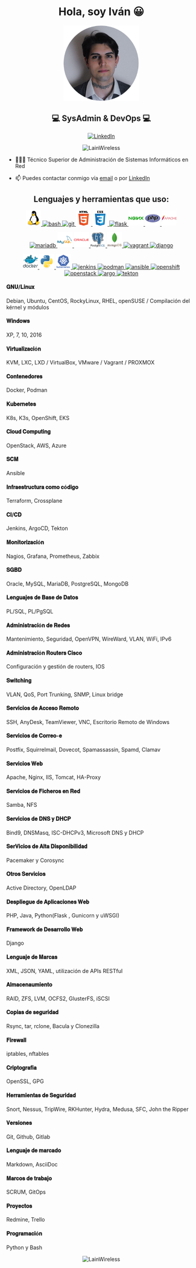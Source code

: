 <h1 align="center"><b> Hola, soy Iván 😀 </b></h1>

<div align="center">
<img src="me.png" alt="me" height="200px" width="200px">
</div>

<h2 align="center"><b> 💻 SysAdmin & DevOps 💻 </b></h2>

<p align="center">
  <a href="https://www.linkedin.com/in/ivan-pina-castillo/">
    <img alt="LinkedIn" title="LinkedIn" src="https://img.shields.io/badge/-LinkedIn-0A66C2?style=for-the-badge&logo=LinkedIn&logoColor=white"/></a>

<p align="center">
  <img src="https://komarev.com/ghpvc/?username=LainWireless&label=Eres%20el%20visitante%20Nº&color=0e75b6&style=for-the-badge" alt="LainWireless"/>
</p>

- 👨🏻‍💻 Técnico Superior de Administración de Sistemas Informáticos en Red

- 📫 Puedes contactar conmigo vía [email](mailto:ivanpinacastillo2002@gmail.com) o por [LinkedIn](https://www.linkedin.com/in/ivan-pina-castillo/)

<h2 align="center">
  <b>Lenguajes y herramientas que uso:</b>
</h2>

<p align="center">
  <a href="https://www.linux.org/" target="_blank" rel="noreferrer">
    <img src="https://raw.githubusercontent.com/devicons/devicon/master/icons/linux/linux-original.svg" alt="linux" width="40" height="40"/>
  </a>
  <a href="https://www.gnu.org/software/bash/" target="_blank" rel="noreferrer">
    <img src="https://www.vectorlogo.zone/logos/gnu_bash/gnu_bash-icon.svg" alt="bash" width="40" height="40"/>
  </a>
  <a href="https://git-scm.com/" target="_blank" rel="noreferrer">
    <img src="https://www.vectorlogo.zone/logos/git-scm/git-scm-icon.svg" alt="git" width="40" height="40"/>
  </a>
  <a href="https://www.w3.org/html/" target="_blank" rel="noreferrer">
    <img src="https://raw.githubusercontent.com/devicons/devicon/master/icons/html5/html5-original-wordmark.svg" alt="html5" width="40" height="40"/>
  </a>
  <a href="https://www.w3schools.com/css/" target="_blank" rel="noreferrer">
    <img src="https://raw.githubusercontent.com/devicons/devicon/master/icons/css3/css3-original-wordmark.svg" alt="css3" width="40" height="40"/>
  </a>
  <a href="https://flask.palletsprojects.com/" target="_blank" rel="noreferrer">
    <img src="https://flask.palletsprojects.com/en/2.3.x/_images/flask-horizontal.png" alt="flask" width="70" height="30"/>
  </a>
  <a href="https://www.nginx.com" target="_blank" rel="noreferrer">
    <img src="https://raw.githubusercontent.com/devicons/devicon/master/icons/nginx/nginx-original.svg" alt="nginx" width="40" height="40"/>
    </a>
    <a href="https://www.php.net" target="_blank" rel="noreferrer">
    <img src="https://raw.githubusercontent.com/devicons/devicon/master/icons/php/php-original.svg" alt="php" width="40" height="40"/>
  </a>
    <a href="https://www.apache.org" target="_blank" rel="noreferrer">
    <img src="https://raw.githubusercontent.com/devicons/devicon/master/icons/apache/apache-original-wordmark.svg" alt="apache" width="40" height="40"/>
    </a>
</p>
<p align="center">
  <a href="https://mariadb.org/" target="_blank" rel="noreferrer">
    <img src="https://www.vectorlogo.zone/logos/mariadb/mariadb-icon.svg" alt="mariadb" width="40" height="40"/>
  </a>
  <a href="https://www.mysql.com/" target="_blank" rel="noreferrer">
    <img src="https://raw.githubusercontent.com/devicons/devicon/master/icons/mysql/mysql-original-wordmark.svg" alt="mysql" width="40" height="40"/>
  </a>
  <a href="https://www.oracle.com/" target="_blank" rel="noreferrer">
    <img src="https://raw.githubusercontent.com/devicons/devicon/master/icons/oracle/oracle-original.svg" alt="oracle" width="40" height="40"/>
  </a>
  <a href="https://www.postgresql.org" target="_blank" rel="noreferrer">
    <img src="https://raw.githubusercontent.com/devicons/devicon/master/icons/postgresql/postgresql-original-wordmark.svg" alt="postgresql" width="40" height="40"/>
  </a>
  <a href="https://www.mongodb.com/" target="_blank" rel="noreferrer">
    <img src="https://raw.githubusercontent.com/devicons/devicon/master/icons/mongodb/mongodb-original-wordmark.svg" alt="mongodb" width="40" height="40"/>
  </a>
  <a href="https://www.vagrantup.com/" target="_blank" rel="noreferrer">
    <img src="https://www.vectorlogo.zone/logos/vagrantup/vagrantup-icon.svg" alt="vagrant" width="40" height="40"/>
  </a>
  <a href="https://www.djangoproject.com/" target="_blank" rel="noreferrer"> 
   <img src="https://cdn.worldvectorlogo.com/logos/django.svg" alt="django" width="40" height="40"/> 
  </a>
</p>
<p align="center">
  <a href="https://www.docker.com/" target="_blank" rel="noreferrer"> 
    <img src="https://raw.githubusercontent.com/devicons/devicon/master/icons/docker/docker-original-wordmark.svg" alt="docker" width="40" height="40"/>
  <a href="https://www.python.org" target="_blank" rel="noreferrer"> 
    <img src="https://raw.githubusercontent.com/devicons/devicon/master/icons/python/python-original.svg" alt="python" width="40" height="40"/> 
  </a>
  <a href="https://kubernetes.io/" target="_blank" rel="noreferrer"> 
    <img src="https://raw.githubusercontent.com/devicons/devicon/master/icons/kubernetes/kubernetes-plain-wordmark.svg" alt="kubernetes" width="40" height="40"/>
  </a>
    <a href="https://www.jenkins.io/" target="_blank" rel="noreferrer"> 
        <img src="https://www.vectorlogo.zone/logos/jenkins/jenkins-icon.svg" alt="jenkins" width="40" height="40"/>
    </a>
    <a href="https://podman.io/" target="_blank" rel="noreferrer"> 
        <img src="https://podman.io/logos/optimized/podman-3-logo-95w-90h.webp" alt="podman" width="40" height="40"/>
    </a>
    <a href="https://www.ansible.com/" target="_blank" rel="noreferrer"> 
        <img src="https://www.vectorlogo.zone/logos/ansible/ansible-icon.svg" alt="ansible" width="40" height="40"/>
    </a>
    <a href="https://docs.openshift.com" target="_blank" rel="noreferrer"> 
        <img src="https://www.vectorlogo.zone/logos/openshift/openshift-icon.svg" alt="openshift" width="40" height="40"/>
    </a>
    <a href="https://www.openstack.org/" target="_blank" rel="noreferrer"> 
        <img src="https://www.vectorlogo.zone/logos/openstack/openstack-icon.svg" alt="openstack" width="40" height="40"/>
    </a>
    <a href="https://argoproj.github.io/" target="_blank" rel="noreferrer"> 
        <img src="https://avatars.githubusercontent.com/u/30269780?s=200&v=4" alt="argo" width="40" height="40"/>
    </a>
    <a href="https://www.tekton.com/" target="_blank" rel="noreferrer"> 
        <img src="https://raw.githubusercontent.com/cdfoundation/artwork/main/tekton/horizontal/color/tekton-horizontal-color.svg" alt="tekton" width="40" height="40"/>
    </a>
</p>

#### 𝐆𝐍𝐔/𝐋𝐢𝐧𝐮𝐱
Debian, Ubuntu, CentOS, RockyLinux, RHEL, openSUSE / Compilación del kérnel y módulos

#### 𝐖𝐢𝐧𝐝𝐨𝐰𝐬
XP, 7, 10, 2016 

#### 𝐕𝐢𝐫𝐭𝐮𝐚𝐥𝐢𝐳𝐚𝐜𝐢ó𝐧
KVM, LXC, LXD / VirtualBox, VMware / Vagrant / PROXMOX

#### 𝐂𝐨𝐧𝐭𝐞𝐧𝐞𝐝𝐨𝐫𝐞𝐬
Docker, Podman

#### 𝐊𝐮𝐛𝐞𝐫𝐧𝐞𝐭𝐞𝐬
K8s, K3s, OpenShift, EKS

#### 𝐂𝐥𝐨𝐮𝐝 𝐂𝐨𝐦𝐩𝐮𝐭𝐢𝐧𝐠
OpenStack, AWS, Azure

#### 𝐒𝐂𝐌
Ansible

#### 𝐈𝐧𝐟𝐫𝐚𝐞𝐬𝐭𝐫𝐮𝐜𝐭𝐮𝐫𝐚 𝐜𝐨𝐦𝐨 𝐜ó𝐝𝐢𝐠𝐨
Terraform, Crossplane

#### 𝐂𝐈/𝐂𝐃
Jenkins, ArgoCD, Tekton 

#### 𝐌𝐨𝐧𝐢𝐭𝐨𝐫𝐢𝐳𝐚𝐜𝐢ó𝐧
Nagios, Grafana, Prometheus, Zabbix

#### 𝐒𝐆𝐁𝐃
Oracle, MySQL, MariaDB, PostgreSQL, MongoDB 

#### 𝐋𝐞𝐧𝐠𝐮𝐚𝐣𝐞𝐬 𝐝𝐞 𝐁𝐚𝐬𝐞 𝐝𝐞 𝐃𝐚𝐭𝐨𝐬
PL/SQL, PL/PgSQL 

#### 𝐀𝐝𝐦𝐢𝐧𝐢𝐬𝐭𝐫𝐚𝐜𝐢ó𝐧 𝐝𝐞 𝐑𝐞𝐝𝐞𝐬
Mantenimiento, Seguridad, OpenVPN, WireWard, VLAN, WiFi, IPv6 

#### 𝐀𝐝𝐦𝐢𝐧𝐢𝐬𝐭𝐫𝐚𝐜𝐢ó𝐧 𝐑𝐨𝐮𝐭𝐞𝐫𝐬 𝐂𝐢𝐬𝐜𝐨
Configuración y gestión de routers, IOS 

#### 𝐒𝐰𝐢𝐭𝐜𝐡𝐢𝐧𝐠
VLAN, QoS, Port Trunking, SNMP, Linux bridge 

#### 𝐒𝐞𝐫𝐯𝐢𝐜𝐢𝐨𝐬 𝐝𝐞 𝐀𝐜𝐜𝐞𝐬𝐨 𝐑𝐞𝐦𝐨𝐭𝐨
SSH, AnyDesk, TeamViewer, VNC, Escritorio Remoto de Windows 

#### 𝐒𝐞𝐫𝐯𝐢𝐜𝐢𝐨𝐬 𝐝𝐞 𝐂𝐨𝐫𝐫𝐞𝐨-𝐞
Postfix, Squirrelmail, Dovecot, Spamassassin, Spamd, Clamav 

#### 𝐒𝐞𝐫𝐯𝐢𝐜𝐢𝐨𝐬 𝐖𝐞𝐛
Apache, Nginx, IIS, Tomcat, HA-Proxy 

#### 𝐒𝐞𝐫𝐯𝐢𝐜𝐢𝐨𝐬 𝐝𝐞 𝐅𝐢𝐜𝐡𝐞𝐫𝐨𝐬 𝐞𝐧 𝐑𝐞𝐝
Samba, NFS 

#### 𝐒𝐞𝐫𝐯𝐢𝐜𝐢𝐨𝐬 𝐝𝐞 𝐃𝐍𝐒 𝐲 𝐃𝐇𝐂𝐏
Bind9, DNSMasq, ISC-DHCPv3, Microsoft DNS y DHCP 

#### 𝐒𝐞𝐫𝐕𝐢𝐜𝐢𝐨𝐬 𝐝𝐞 𝐀𝐥𝐭𝐚 𝐃𝐢𝐬𝐩𝐨𝐧𝐢𝐛𝐢𝐥𝐢𝐝𝐚𝐝
Pacemaker y Corosync 

#### 𝐎𝐭𝐫𝐨𝐬 𝐒𝐞𝐫𝐯𝐢𝐜𝐢𝐨𝐬
Active Directory, OpenLDAP 

#### 𝐃𝐞𝐬𝐩𝐥𝐢𝐞𝐠𝐮𝐞 𝐝𝐞 𝐀𝐩𝐥𝐢𝐜𝐚𝐜𝐢𝐨𝐧𝐞𝐬 𝐖𝐞𝐛
PHP, Java, Python(Flask , Gunicorn y uWSGI) 

#### 𝐅𝐫𝐚𝐦𝐞𝐰𝐨𝐫𝐤 𝐝𝐞 𝐃𝐞𝐬𝐚𝐫𝐫𝐨𝐥𝐥𝐨 𝐖𝐞𝐛
Django 

#### 𝐋𝐞𝐧𝐠𝐮𝐚𝐣𝐞 𝐝𝐞 𝐌𝐚𝐫𝐜𝐚𝐬
XML, JSON, YAML, utilización de APIs RESTful 

#### 𝐀𝐥𝐦𝐚𝐜𝐞𝐧𝐚𝐮𝐦𝐢𝐞𝐧𝐭𝐨
RAID, ZFS, LVM, OCFS2, GlusterFS, iSCSI 

#### 𝐂𝐨𝐩𝐢𝐚𝐬 𝐝𝐞 𝐬𝐞𝐠𝐮𝐫𝐢𝐝𝐚𝐝
Rsync, tar, rclone, Bacula y Clonezilla 

#### 𝐅𝐢𝐫𝐞𝐰𝐚𝐥𝐥
iptables, nftables 

#### 𝐂𝐫𝐢𝐩𝐭𝐨𝐠𝐫𝐚𝐟𝐢𝐚
OpenSSL, GPG 

#### 𝐇𝐞𝐫𝐫𝐚𝐦𝐢𝐞𝐧𝐭𝐚𝐬 𝐝𝐞 𝐒𝐞𝐠𝐮𝐫𝐢𝐝𝐚𝐝
Snort, Nessus, TripWire, RKHunter, Hydra, Medusa, SFC, John the Ripper 

#### 𝐕𝐞𝐫𝐬𝐢𝐨𝐧𝐞𝐬
Git, Github, Gitlab 

#### 𝐋𝐞𝐧𝐠𝐮𝐚𝐣𝐞 𝐝𝐞 𝐦𝐚𝐫𝐜𝐚𝐝𝐨
Markdown, AsciiDoc 

#### 𝐌𝐚𝐫𝐜𝐨𝐬 𝐝𝐞 𝐭𝐫𝐚𝐛𝐚𝐣𝐨
SCRUM, GitOps 

#### 𝐏𝐫𝐨𝐲𝐞𝐜𝐭𝐨𝐬
Redmine, Trello 

#### 𝐏𝐫𝐨𝐠𝐫𝐚𝐦𝐚𝐜𝐢ó𝐧
Python y Bash


<p align="center">
  <img src="https://media.giphy.com/media/QDK1pCI43lGhO/giphy.gif" alt="LainWireless"/>
</p>

